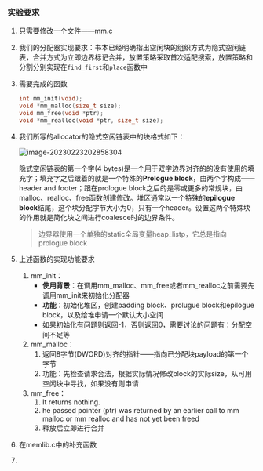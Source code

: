 ### 实验要求

1. 只需要修改一个文件——mm.c

2. 我们的分配器实现要求：书本已经明确指出空闲块的组织方式为隐式空闲链表，合并方式为立即边界标记合并，放置策略采取首次适配搜索，放置策略和分割分别实现在`find_first`和`place`函数中

3. 需要完成的函数

   ```c
   int mm_init(void);
   void *mm_malloc(size_t size);
   void mm_free(void *ptr);
   void *mm_realloc(void *ptr, size_t size);
   ```

4. 我们所写的allocator的隐式空闲链表中的块格式如下：

   ![image-20230223202858304](https://cdn.jsdelivr.net/gh/linengcs/note-img@main/uPic/image-20230223202858304.png)

   隐式空闲链表的第一个字(4 bytes)是一个用于双字边界对齐的的没有使用的填充字；填充字之后跟着的就是一个特殊的**Prologue block**，由两个字构成——header and footer；跟在prologue block之后的是零或更多的常规块，由malloc、realloc、free函数创建修改。堆区通常以一个特殊的**epilogue block**结尾，这个块分配字节大小为0，只有一个header。设置这两个特殊块的作用就是简化块之间进行coalesce时的边界条件。

   > 边界器使用一个单独的static全局变量heap_listp，它总是指向prologue block

   

5. 上述函数的实现功能要求

   1. mm_init：
      + **使用背景**：在调用mm_malloc、mm_free或者mm_realloc之前需要先调用mm_init来初始化分配器
      + **功能**：初始化堆区，创建padding block、prolugue block和epilogue block，以及给堆申请一个默认大小空间
      + 如果初始化有问题则返回-1，否则返回0，需要讨论的问题有：分配空间不足等
   2. mm_malloc：
      1. 返回8字节(DWORD)对齐的指针——指向已分配块payload的第一个字节
      2. 功能：先检查请求合法，根据实际情况修改block的实际size，从可用空闲块中寻找，如果没有则申请
   3. mm_free：
      1. It returns nothing.
      2. he passed pointer (ptr) was returned by an earlier call to mm malloc or mm realloc and has not yet been freed
      3. 释放后立即进行合并

6. 在memlib.c中的补充函数

7. 
